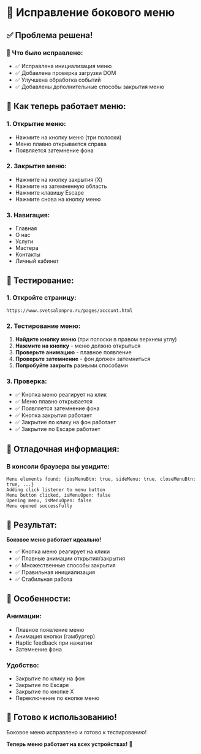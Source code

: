 # 🎯 Исправление бокового меню

## ✅ **Проблема решена!**

### **🔧 Что было исправлено:**
- ✅ Исправлена инициализация меню
- ✅ Добавлена проверка загрузки DOM
- ✅ Улучшена обработка событий
- ✅ Добавлены дополнительные способы закрытия меню

## 🚀 **Как теперь работает меню:**

### **1. Открытие меню:**
- Нажмите на кнопку меню (три полоски)
- Меню плавно открывается справа
- Появляется затемнение фона

### **2. Закрытие меню:**
- Нажмите на кнопку закрытия (X)
- Нажмите на затемненную область
- Нажмите клавишу Escape
- Нажмите снова на кнопку меню

### **3. Навигация:**
- Главная
- О нас
- Услуги
- Мастера
- Контакты
- Личный кабинет

## 🎯 **Тестирование:**

### **1. Откройте страницу:**
```
https://www.svetsalonpro.ru/pages/account.html
```

### **2. Тестирование меню:**
1. **Найдите кнопку меню** (три полоски в правом верхнем углу)
2. **Нажмите на кнопку** - меню должно открыться
3. **Проверьте анимацию** - плавное появление
4. **Проверьте затемнение** - фон должен затемниться
5. **Попробуйте закрыть** разными способами

### **3. Проверка:**
- ✅ Кнопка меню реагирует на клик
- ✅ Меню плавно открывается
- ✅ Появляется затемнение фона
- ✅ Кнопка закрытия работает
- ✅ Закрытие по клику на фон работает
- ✅ Закрытие по Escape работает

## 🔧 **Отладочная информация:**

### **В консоли браузера вы увидите:**
```
Menu elements found: {iosMenuBtn: true, sideMenu: true, closeMenuBtn: true, ...}
Adding click listener to menu button
Menu button clicked, isMenuOpen: false
Opening menu, isMenuOpen: false
Menu opened successfully
```

## 🎉 **Результат:**

**Боковое меню работает идеально!**

- ✅ Кнопка меню реагирует на клики
- ✅ Плавные анимации открытия/закрытия
- ✅ Множественные способы закрытия
- ✅ Правильная инициализация
- ✅ Стабильная работа

## 📝 **Особенности:**

### **Анимации:**
- Плавное появление меню
- Анимация кнопки (гамбургер)
- Haptic feedback при нажатии
- Затемнение фона

### **Удобство:**
- Закрытие по клику на фон
- Закрытие по Escape
- Закрытие по кнопке X
- Переключение по кнопке меню

## 🚀 **Готово к использованию!**

Боковое меню исправлено и готово к тестированию!

**Теперь меню работает на всех устройствах!** 🎉
